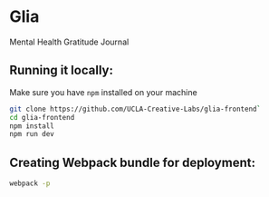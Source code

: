 # Glia

Mental Health Gratitude Journal

## Running it locally:

Make sure you have `npm` installed on your machine

```bash
git clone https://github.com/UCLA-Creative-Labs/glia-frontend`
cd glia-frontend
npm install
npm run dev
```

## Creating Webpack bundle for deployment:

```bash
webpack -p
```
